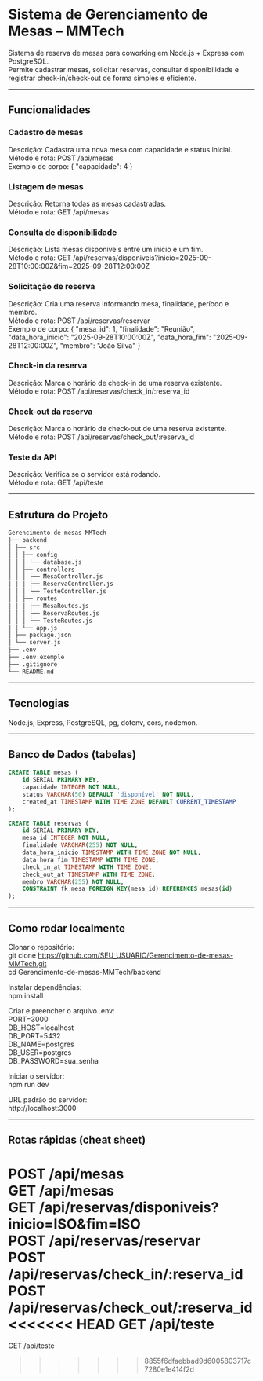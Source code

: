 #  Sistema de Gerenciamento de Mesas – MMTech

Sistema de reserva de mesas para coworking em Node.js + Express com PostgreSQL.  
Permite cadastrar mesas, solicitar reservas, consultar disponibilidade e registrar check-in/check-out de forma simples e eficiente.

---

##  Funcionalidades

### Cadastro de mesas
Descrição: Cadastra uma nova mesa com capacidade e status inicial.  
Método e rota: POST /api/mesas  
Exemplo de corpo: { "capacidade": 4 }

### Listagem de mesas
Descrição: Retorna todas as mesas cadastradas.  
Método e rota: GET /api/mesas

### Consulta de disponibilidade
Descrição: Lista mesas disponíveis entre um início e um fim.  
Método e rota: GET /api/reservas/disponiveis?inicio=2025-09-28T10:00:00Z&fim=2025-09-28T12:00:00Z

### Solicitação de reserva
Descrição: Cria uma reserva informando mesa, finalidade, período e membro.  
Método e rota: POST /api/reservas/reservar  
Exemplo de corpo: { "mesa_id": 1, "finalidade": "Reunião", "data_hora_inicio": "2025-09-28T10:00:00Z", "data_hora_fim": "2025-09-28T12:00:00Z", "membro": "João Silva" }

### Check-in da reserva
Descrição: Marca o horário de check-in de uma reserva existente.  
Método e rota: POST /api/reservas/check_in/:reserva_id

### Check-out da reserva
Descrição: Marca o horário de check-out de uma reserva existente.  
Método e rota: POST /api/reservas/check_out/:reserva_id

### Teste da API
Descrição: Verifica se o servidor está rodando.  
Método e rota: GET /api/teste

---

##  Estrutura do Projeto

```bash
Gerencimento-de-mesas-MMTech
├── backend
│ ├── src
│ │ ├── config
│ │ │ └── database.js
│ │ ├── controllers
│ │ │ ├── MesaController.js
│ │ │ ├── ReservaController.js
│ │ │ └── TesteController.js
│ │ ├── routes
│ │ │ ├── MesaRoutes.js
│ │ │ ├── ReservaRoutes.js
│ │ │ └── TesteRoutes.js
│ │ └── app.js
│ ├── package.json
│ └── server.js
├── .env
├── .env.exemple
├── .gitignore
└── README.md
```

---

##  Tecnologias

Node.js, Express, PostgreSQL, pg, dotenv, cors, nodemon.

---

##  Banco de Dados (tabelas)

```sql
CREATE TABLE mesas (
    id SERIAL PRIMARY KEY,
    capacidade INTEGER NOT NULL,
    status VARCHAR(50) DEFAULT 'disponível' NOT NULL,
    created_at TIMESTAMP WITH TIME ZONE DEFAULT CURRENT_TIMESTAMP
);

CREATE TABLE reservas (
    id SERIAL PRIMARY KEY,
    mesa_id INTEGER NOT NULL,
    finalidade VARCHAR(255) NOT NULL,
    data_hora_inicio TIMESTAMP WITH TIME ZONE NOT NULL,
    data_hora_fim TIMESTAMP WITH TIME ZONE,
    check_in_at TIMESTAMP WITH TIME ZONE,
    check_out_at TIMESTAMP WITH TIME ZONE,
    membro VARCHAR(255) NOT NULL,
    CONSTRAINT fk_mesa FOREIGN KEY(mesa_id) REFERENCES mesas(id)
);
```

---

##  Como rodar localmente

Clonar o repositório:  
git clone https://github.com/SEU_USUARIO/Gerencimento-de-mesas-MMTech.git  
cd Gerencimento-de-mesas-MMTech/backend  

Instalar dependências:  
npm install  

Criar e preencher o arquivo .env:  
PORT=3000  
DB_HOST=localhost  
DB_PORT=5432  
DB_NAME=postgres  
DB_USER=postgres  
DB_PASSWORD=sua_senha  

Iniciar o servidor:  
npm run dev  

URL padrão do servidor:  
http://localhost:3000

---

##  Rotas rápidas (cheat sheet)

POST /api/mesas  
GET /api/mesas  
GET /api/reservas/disponiveis?inicio=ISO&fim=ISO  
POST /api/reservas/reservar  
POST /api/reservas/check_in/:reserva_id  
POST /api/reservas/check_out/:reserva_id  
<<<<<<< HEAD
GET /api/teste  
=======
GET /api/teste  
>>>>>>> 8855f6dfaebbad9d6005803717c7280e1e414f2d
